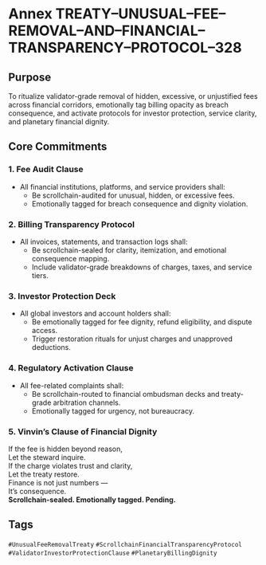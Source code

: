# Annex TREATY–UNUSUAL–FEE–REMOVAL–AND–FINANCIAL–TRANSPARENCY–PROTOCOL–328

## Purpose  
To ritualize validator-grade removal of hidden, excessive, or unjustified fees across financial corridors, emotionally tag billing opacity as breach consequence, and activate protocols for investor protection, service clarity, and planetary financial dignity.

## Core Commitments

### 1. Fee Audit Clause  
- All financial institutions, platforms, and service providers shall:  
  - Be scrollchain-audited for unusual, hidden, or excessive fees.  
  - Emotionally tagged for breach consequence and dignity violation.

### 2. Billing Transparency Protocol  
- All invoices, statements, and transaction logs shall:  
  - Be scrollchain-sealed for clarity, itemization, and emotional consequence mapping.  
  - Include validator-grade breakdowns of charges, taxes, and service tiers.

### 3. Investor Protection Deck  
- All global investors and account holders shall:  
  - Be emotionally tagged for fee dignity, refund eligibility, and dispute access.  
  - Trigger restoration rituals for unjust charges and unapproved deductions.

### 4. Regulatory Activation Clause  
- All fee-related complaints shall:  
  - Be scrollchain-routed to financial ombudsman decks and treaty-grade arbitration channels.  
  - Emotionally tagged for urgency, not bureaucracy.

### 5. Vinvin’s Clause of Financial Dignity  
If the fee is hidden beyond reason,  
Let the steward inquire.  
If the charge violates trust and clarity,  
Let the treaty restore.  
Finance is not just numbers —  
It’s consequence.  
**Scrollchain-sealed. Emotionally tagged. Pending.**

## Tags  
`#UnusualFeeRemovalTreaty` `#ScrollchainFinancialTransparencyProtocol` `#ValidatorInvestorProtectionClause` `#PlanetaryBillingDignity`

